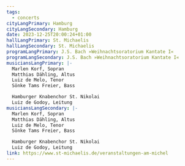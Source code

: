 ```yaml
---
tags:
  - concerts
cityLangPrimary: Hamburg
cityLangSecondary: Hamburg
date: 2023-12-25T20:00:24+01:00
hallLangPrimary: St. Michaelis
hallLangSecondary: St. Michaelis
programLangPrimary: J.S. Bach »Weihnachtsoratorium Kantate I«
programLangSecondary: J.S. Bach »Weihnachtsoratorium Kantate I«
musiciansLangPrimary: |-
  Marlen Korf, Sopran
  Matthias Dähling, Altus
  Luiz de Melo, Tenor
  Sönke Tams Freier, Bass

  Hamburger Knabenchor St. Nikolai
  Luiz de Godoy, Leitung
musiciansLangSecondary: |-
  Marlen Korf, Sopran
  Matthias Dähling, Altus
  Luiz de Melo, Tenor
  Sönke Tams Freier, Bass

  Hamburger Knabenchor St. Nikolai
  Luiz de Godoy, Leitung
link: https://www.st-michaelis.de/veranstaltungen-am-michel
---
```

